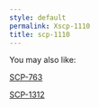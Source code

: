 ```yaml
---
style: default
permalink: Xscp-1110
title: scp-1110
---
```

You may also like:

[SCP-763](http://scp-wiki.net/scp-763)

[SCP-1312](http://scp-wiki.net/scp-1312)
